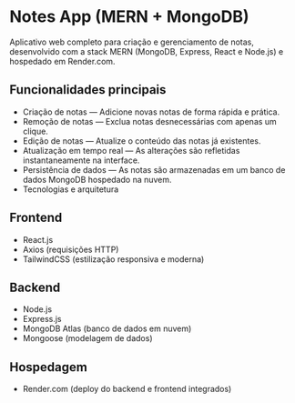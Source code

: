 # Notes App (MERN + MongoDB)

Aplicativo web completo para criação e gerenciamento de notas, desenvolvido com a stack MERN (MongoDB, Express, React e Node.js) e hospedado em Render.com.

## Funcionalidades principais

- Criação de notas — Adicione novas notas de forma rápida e prática.
- Remoção de notas — Exclua notas desnecessárias com apenas um clique.
- Edição de notas — Atualize o conteúdo das notas já existentes.
- Atualização em tempo real — As alterações são refletidas instantaneamente na interface.
- Persistência de dados — As notas são armazenadas em um banco de dados MongoDB hospedado na nuvem.
- Tecnologias e arquitetura

## Frontend

- React.js
- Axios (requisições HTTP)
- TailwindCSS (estilização responsiva e moderna)

## Backend

- Node.js
- Express.js
- MongoDB Atlas (banco de dados em nuvem)
- Mongoose (modelagem de dados)

## Hospedagem

- Render.com (deploy do backend e frontend integrados)
